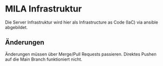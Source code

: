 # MILA Infrastruktur

Die Server Infrastruktur wird hier als Infrastructure as Code (IaC) via ansible abgebildet.

## Änderungen
Änderungen müssen über Merge/Pull Requests passieren. Direktes Pushen auf die Main Branch funktioniert nicht.
